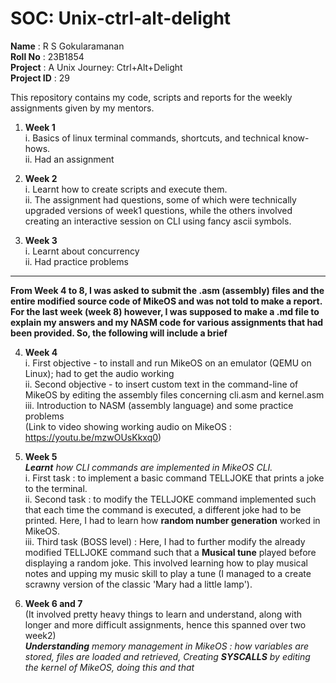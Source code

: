 # SOC: Unix-ctrl-alt-delight <br>
**Name** : R S Gokularamanan <br>
**Roll No** : 23B1854 <br>
**Project** : A Unix Journey: Ctrl+Alt+Delight <br>
**Project ID** : 29 <br>

This repository contains my code, scripts and reports for the weekly assignments given by my mentors. <br>
1. **Week 1** <br>
   i. Basics of linux terminal commands, shortcuts, and technical know-hows. <br>
  ii. Had an assignment <br>
  
2. **Week 2** <br>
   i. Learnt how to create scripts and execute them. <br>
  ii. The assignment had questions, some of which were technically upgraded versions of week1 questions, while the others involved creating an interactive session on CLI using fancy ascii symbols. <br>
  
3. **Week 3** <br>
   i. Learnt about concurrency <br>
  ii. Had practice problems <br>
  
***
**From Week 4 to 8, I was asked to submit the .asm (assembly) files and the entire modified source code of MikeOS and was not told to make a report. For the last week (week 8) however, I was supposed to make a .md file to explain my answers and my NASM code for various assignments that had been provided. So, the following will include a brief** <br>  

4. **Week 4** <br>
   i. First objective - to install and run MikeOS on an emulator (QEMU on Linux); had to get the audio working <br>
   ii. Second objective - to insert custom text in the command-line of MikeOS by editing the assembly files concerning cli.asm and kernel.asm <br>
  iii. Introduction to NASM (assembly language) and some practice problems <br>
  (Link to video showing working audio on MikeOS : https://youtu.be/mzwOUsKkxq0)
  
5. **Week 5** <br>
   _**Learnt** how CLI commands are implemented in MikeOS CLI._ <br>
   i. First task : to implement a basic command TELLJOKE that prints a joke to the terminal. <br>
   ii. Second task : to modify the TELLJOKE command implemented such that each time the command is executed, a different joke had to be printed. Here, I had to learn how **random number generation** worked in MikeOS. <br>
   iii. Third task (BOSS level) : Here, I had to further modify the already modified TELLJOKE command such that a **Musical tune** played before displaying a random joke. This involved learning how to play musical notes and upping my music skill to play a tune (I managed to a create scrawny version of the classic 'Mary had a little lamp'). <br>
   
6. **Week 6 and 7** <br>
   (It involved pretty heavy things to learn and understand, along with longer and more difficult assignments, hence this spanned over two week2) <br>
   _**Understanding** memory management in MikeOS : how variables are stored, files are loaded and retrieved, Creating **SYSCALLS** by editing the kernel of MikeOS, doing this and that_   
  

